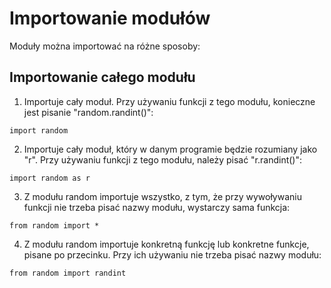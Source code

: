 # Importowanie modułów  

Moduły można importować na różne sposoby:  

## Importowanie całego modułu  
1. Importuje cały moduł. Przy używaniu funkcji z tego modułu, konieczne jest pisanie "random.randint()":
```
import random
```

2. Importuje cały moduł, który w danym programie będzie rozumiany jako "r". Przy używaniu funkcji z tego modułu, należy pisać "r.randint()":
```
import random as r
```

3. Z modułu random importuje wszystko, z tym, że przy wywoływaniu funkcji nie trzeba pisać nazwy modułu, wystarczy sama funkcja:
```
from random import *
```

4. Z modułu random importuje konkretną funkcję lub konkretne funkcje, pisane po przecinku. Przy ich używaniu nie trzeba pisać nazwy modułu:
```
from random import randint
```
